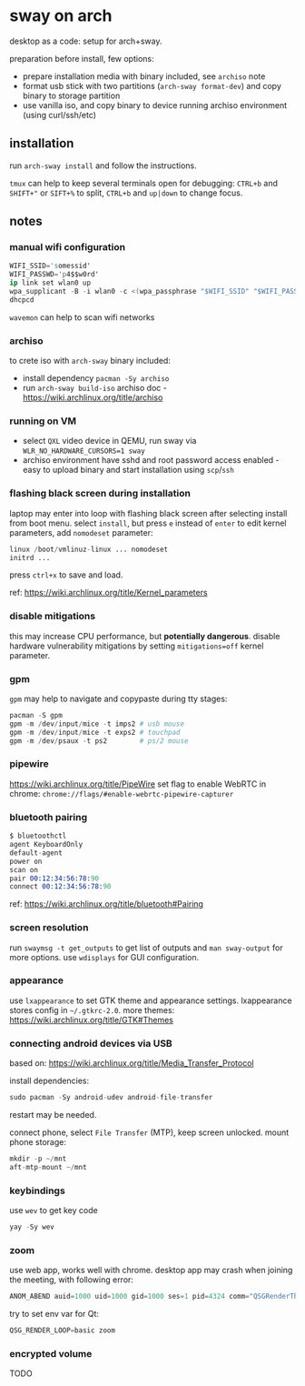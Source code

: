 # sway on arch
desktop as a code: setup for arch+sway.

preparation before install, few options:
- prepare installation media with binary included, see `archiso` note
- format usb stick with two partitions (`arch-sway format-dev`) and copy binary to storage partition
- use vanilla iso, and copy binary to device running archiso environment (using curl/ssh/etc)


## installation
run `arch-sway install` and follow the instructions.

`tmux` can help to keep several terminals open for debugging:
`CTRL+b` and `SHIFT+"` or `SIFT+%` to split, `CTRL+b` and `up|down` to change focus.


## notes

### manual wifi configuration
```s
WIFI_SSID='somessid'
WIFI_PASSWD='p4$$w0rd'
ip link set wlan0 up
wpa_supplicant -B -i wlan0 -c <(wpa_passphrase "$WIFI_SSID" "$WIFI_PASSWD")
dhcpcd
```
`wavemon` can help to scan wifi networks

### archiso
to crete iso with `arch-sway` binary included:
- install dependency `pacman -Sy archiso`
- run `arch-sway build-iso`
archiso doc - https://wiki.archlinux.org/title/archiso

### running on VM
- select `QXL` video device in QEMU, run sway via `WLR_NO_HARDWARE_CURSORS=1 sway`
- archiso environment have sshd and root password access enabled - easy to upload binary and start installation using `scp`/`ssh`

### flashing black screen during installation
laptop may enter into loop with flashing black screen after selecting install from boot menu.
select `install`, but press `e` instead of `enter` to edit kernel parameters, add `nomodeset` parameter:
```s
linux /boot/vmlinuz-linux ... nomodeset 
initrd ...
```
press `ctrl+x` to save and load.

ref: https://wiki.archlinux.org/title/Kernel_parameters

### disable mitigations
this may increase CPU performance, but **potentially dangerous**.
disable hardware vulnerability mitigations by setting `mitigations=off` kernel parameter.

### gpm
`gpm` may help to navigate and copypaste during tty stages:
```s
pacman -S gpm
gpm -m /dev/input/mice -t imps2 # usb mouse
gpm -m /dev/input/mice -t exps2 # touchpad
gpm -m /dev/psaux -t ps2        # ps/2 mouse
```

### pipewire
https://wiki.archlinux.org/title/PipeWire
set flag to enable WebRTC in chrome: `chrome://flags/#enable-webrtc-pipewire-capturer`

### bluetooth pairing
```s
$ bluetoothctl
agent KeyboardOnly
default-agent
power on
scan on
pair 00:12:34:56:78:90
connect 00:12:34:56:78:90
```
ref: https://wiki.archlinux.org/title/bluetooth#Pairing

### screen resolution
run `swaymsg -t get_outputs` to get list of outputs and `man sway-output` for more options.
use `wdisplays` for GUI configuration.

### appearance
use `lxappearance` to set GTK theme and appearance settings.
lxappearance stores config in `~/.gtkrc-2.0`.
more themes: https://wiki.archlinux.org/title/GTK#Themes

### connecting android devices via USB
based on: https://wiki.archlinux.org/title/Media_Transfer_Protocol

install dependencies:
```s
sudo pacman -Sy android-udev android-file-transfer
```
restart may be needed.

connect phone, select `File Transfer` (MTP), keep screen unlocked.
mount phone storage:
```s
mkdir -p ~/mnt
aft-mtp-mount ~/mnt
```

### keybindings
use `wev` to get key code
```s
yay -Sy wev
```

### zoom
use web app, works well with chrome.
desktop app may crash when joining the meeting, with following error:
```s
ANOM_ABEND auid=1000 uid=1000 gid=1000 ses=1 pid=4324 comm="QSGRenderThread" exe="/opt/zoom/zoom" sig=11 res=1
```
try to set env var for Qt:
```s
QSG_RENDER_LOOP=basic zoom
```

### encrypted volume
TODO
